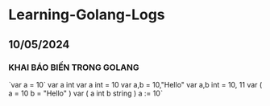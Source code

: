 # Learning-Golang-Logs
## 10/05/2024
### KHAI BÁO BIẾN TRONG GOLANG
ˋvar a = 10`
var a int
var a int = 10
var a,b = 10,"Hello"
var a,b int = 10, 11
var (
  a = 10
  b = "Hello"
)
var (
  a int
  b string
)
a := 10ˋ
